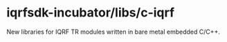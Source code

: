 # iqrfsdk-incubator/libs/c-iqrf
New libraries for IQRF TR modules written in bare metal embedded C/C++.  
